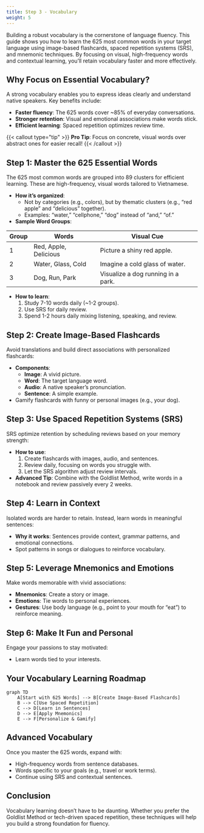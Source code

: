 ```yaml
---
title: Step 3 - Vocabulary
weight: 5
---
```


Building a robust vocabulary is the cornerstone of language fluency. This guide shows you how to learn the 625 most common words in your target language using image-based flashcards, spaced repetition systems (SRS), and mnemonic techniques. By focusing on visual, high-frequency words and contextual learning, you’ll retain vocabulary faster and more effectively.

## Why Focus on Essential Vocabulary?

A strong vocabulary enables you to express ideas clearly and understand native speakers. Key benefits include:

- **Faster fluency**: The 625 words cover ~85% of everyday conversations.
- **Stronger retention**: Visual and emotional associations make words stick.
- **Efficient learning**: Spaced repetition optimizes review time.

{{< callout type="tip" >}}
**Pro Tip**: Focus on concrete, visual words over abstract ones for easier recall!
{{< /callout >}}

## Step 1: Master the 625 Essential Words

The 625 most common words are grouped into 89 clusters for efficient learning. These are high-frequency, visual words tailored to Vietnamese.

- **How it’s organized**:
  - Not by categories (e.g., colors), but by thematic clusters (e.g., “red apple” and “delicious” together).
  - Examples: “water,” “cellphone,” “dog” instead of “and,” “of.”
- **Sample Word Groups**:

| Group | Words | Visual Cue |
|-------|-------|------------|
| 1     | Red, Apple, Delicious | Picture a shiny red apple. |
| 2     | Water, Glass, Cold    | Imagine a cold glass of water. |
| 3     | Dog, Run, Park        | Visualize a dog running in a park. |

- **How to learn**:
  1. Study 7-10 words daily (~1-2 groups).
  2. Use SRS for daily review.
  3. Spend 1-2 hours daily mixing listening, speaking, and review.

## Step 2: Create Image-Based Flashcards

Avoid translations and build direct associations with personalized flashcards:

- **Components**:
  - **Image**: A vivid picture.
  - **Word**: The target language word.
  - **Audio**: A native speaker’s pronunciation.
  - **Sentence**: A simple example.
- Gamify flashcards with funny or personal images (e.g., your dog).

## Step 3: Use Spaced Repetition Systems (SRS)

SRS optimize retention by scheduling reviews based on your memory strength:

- **How to use**:
  1. Create flashcards with images, audio, and sentences.
  2. Review daily, focusing on words you struggle with.
  3. Let the SRS algorithm adjust review intervals.
- **Advanced Tip**: Combine with the Goldlist Method, write words in a notebook and review passively every 2 weeks.

## Step 4: Learn in Context

Isolated words are harder to retain. Instead, learn words in meaningful sentences:

- **Why it works**: Sentences provide context, grammar patterns, and emotional connections.
- Spot patterns in songs or dialogues to reinforce vocabulary.

## Step 5: Leverage Mnemonics and Emotions

Make words memorable with vivid associations:

- **Mnemonics**: Create a story or image.
- **Emotions**: Tie words to personal experiences.
- **Gestures**: Use body language (e.g., point to your mouth for “eat”) to reinforce meaning.

## Step 6: Make It Fun and Personal

Engage your passions to stay motivated:

- Learn words tied to your interests.

## Your Vocabulary Learning Roadmap

```mermaid
graph TD
    A[Start with 625 Words] --> B[Create Image-Based Flashcards]
    B --> C[Use Spaced Repetition]
    C --> D[Learn in Sentences]
    D --> E[Apply Mnemonics]
    E --> F[Personalize & Gamify]
```

## Advanced Vocabulary

Once you master the 625 words, expand with:

- High-frequency words from sentence databases.
- Words specific to your goals (e.g., travel or work terms).
- Continue using SRS and contextual sentences.

## Conclusion

Vocabulary learning doesn’t have to be daunting. Whether you prefer the Goldlist Method or tech-driven spaced repetition, these techniques will help you build a strong foundation for fluency.